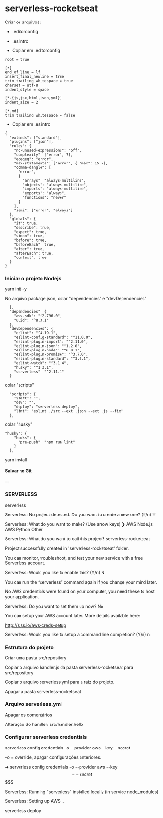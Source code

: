 # serverless-rocketseat
Criar os arquivos:
 - .editorconfig
 - .eslintrc


 - Copiar em .editorconfig
```
root = true

[*]
end_of_line = lf
insert_final_newline = true
trim_trailing_whitespace = true
charset = utf-8
indent_style = space

[*.{js,jsx,html,json,yml}]
indent_size = 2

[*.md]
trim_trailing_whitespace = false 
```

 - Copiar em .eslintrc 
```
{
  "extends": ["standard"],
  "plugins": ["json"],
  "rules": {
    "no-unused-expressions": "off",
    "complexity": ["error", 7],
    "eqeqeq": "error",
    "max-statements": ["error", { "max": 15 }],
    "comma-dangle": [
      "error",
      {
        "arrays": "always-multiline",
        "objects": "always-multiline",
        "imports": "always-multiline",
        "exports": "always",
        "functions": "never"
      }
    ],
    "semi": ["error", "always"]
  },
  "globals": {
    "it": true,
    "describe": true,
    "expect": true,
    "sinon": true,
    "before": true,
    "beforeEach": true,
    "after": true,
    "afterEach": true,
    "context": true
  }
}
```

### Iniciar o projeto Nodejs
yarn init -y

No arquivo package.json, colar "dependencies" e "devDependencies"
```
  },
  "dependencies": {
    "aws-sdk": "^2.796.0",
    "uuid": "^8.3.1"
  },
  "devDependencies": {
    "eslint": "^4.19.1",
    "eslint-config-standard": "^11.0.0",
    "eslint-plugin-import": "^2.11.0",
    "eslint-plugin-json": "^1.2.0",
    "eslint-plugin-node": "^6.0.1",
    "eslint-plugin-promise": "^3.7.0",
    "eslint-plugin-standard": "^3.0.1",
    "eslint-watch": "^3.1.4",
    "husky": "^1.3.1",
    "serverless": "^2.11.1"
  }
```
colar "scripts"
```
  "scripts": {
    "start": "",
    "dev": "",
    "deploy": "serverless deploy",
    "lint": "eslint ./src --ext .json --ext .js --fix"
  },
```

colar "husky"
```
"husky": {
    "hooks": {
      "pre-push": "npm run lint"
    }
  },
```

yarn install

#### Salvar no Git

--

### SERVERLESS
serverless

Serverless: No project detected. Do you want to create a new one? (Y/n) Y

Serverless: What do you want to make? (Use arrow keys)
❯ AWS Node.js 
  AWS Python 
  Other 

Serverless: What do you want to call this project? serverless-rocketseat

Project successfully created in 'serverless-rocketseat' folder.

You can monitor, troubleshoot, and test your new service with a free Serverless account.

Serverless: Would you like to enable this? (Y/n) N

You can run the “serverless” command again if you change your mind later.

No AWS credentials were found on your computer, you need these to host your application.


Serverless: Do you want to set them up now? No

You can setup your AWS account later. More details available here:

  http://slss.io/aws-creds-setup

Serverless: Would you like to setup a command line <tab> completion? (Y/n) n

### Estrutura do projeto
Criar uma pasta src/repository

Copiar o arquivo handler.js da pasta serverless-rocketseat para src/repository

Copiar o arquivo serverless.yml para a raiz do projeto.

Apagar a pasta serverless-rocketseat


### Arquivo serverless.yml
Apagar os comentários

Alteração do handler: src/handler.hello


### Configurar serverless credentials
serverless config credentials -o --provider aws --key <key> --secret <secret>

-o = override, apagar configurações anteriores.

➜  serverless config credentials -o --provider aws --key $$$$$$ --secret $$$$$


Serverless: Running "serverless" installed locally (in service node_modules)

Serverless: Setting up AWS...

serverless deploy


